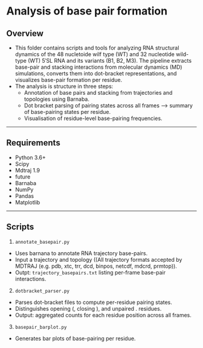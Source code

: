 # Analysis of base pair formation

## Overview

- This folder contains scripts and tools for analyzing RNA structural dynamics of the 48 nucletoide wilf type (WT) and 32 nucleotide wild-type (WT) 5′SL RNA and its variants (B1, B2, M3). The pipeline extracts base-pair and stacking interactions from molecular dynamics (MD) simulations, converts them into dot-bracket representations, and visualizes base-pair formation per residue.
- The analysis is structure in three steps:
  - Annotation of base pairs and stacking from trajectories and topologies using Barnaba.
  - Dot bracket parsing of pairing states across all frames --> summary of base-pairing states per residue.
  - Visualisation of residue-level base-pairing frequencies.

---

## Requirements 

- Python 3.6+
- Scipy
- Mdtraj 1.9
- future
- Barnaba
- NumPy
- Pandas
- Matplotlib

---

## Scripts

1. `annotate_basepair.py`
- Uses barnana to annotate RNA trajectory base-pairs.
- Input a trajectory and topology ((All trajectory formats accepted by MDTRAJ (e.g. pdb, xtc, trr, dcd, binpos, netcdf, mdcrd, prmtop)).
- Outpt: `trajectory_basepairs.txt` listing per-frame base-pair interactions.
2. `dotbracket_parser.py`
- Parses dot-bracket files to compute per-residue pairing states.
- Distinguishes opening (, closing ), and unpaired . residues.
- Output: aggregated counts for each residue position across all frames.
3. `basepair_barplot.py`
- Generates bar plots of base-pairing per residue.


  


